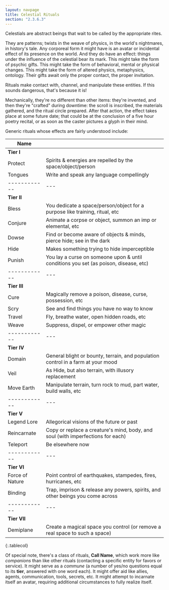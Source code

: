 ```yaml
---
layout: navpage
title: Celestial Rituals
section: "2.3.6.3"
---
```


Celestials are abstract beings that wait to be called by the appropriate rites.

They are patterns; twists in the weave of physics, in the world's nightmares, in history's tale.
Any corporeal form it might have is an avatar or incidental effect of its presence on the world.
And they do have an effect: things under the influence of the celestial bear its mark.
This might take the form of psychic gifts.
This might take the form of behavioral, mental or physical changes.
This might take the form of altered physics, metaphysics, ontology.
Their gifts await only the proper contact, the proper invitation.

Rituals make contact with, channel, and manipulate these entities. If this sounds dangerous, that's because it is!

Mechanically, they're no different than other items: they're invented, and then they're "crafted" during downtime: the scroll is inscribed, the materials gathered, and the ritual circle prepared.
After that action, the effect takes place at some future date; that could be at the conclusion of a five hour poetry recital, or as soon as the caster pictures a glyph in their mind.

Generic rituals whose effects are fairly understood include:

| Name |   |
|------|---|
| **Tier I** | |
| Protect | Spirits & energies are repelled by the space/object/person |
| Tongues | Write and speak any language compellingly |
|------------|---|
| **Tier II** | |
| Bless | You dedicate a space/person/object for a purpose like training, ritual, etc |
| Conjure | Animate a corpse or object, summon an imp or elemental, etc |
| Dowse | Find or become aware of objects & minds, pierce hide; see in the dark |
| Hide | Makes something trying to hide imperceptible |
| Punish | You lay a curse on someone upon & until conditions you set (as poison, disease, etc) |
|------------|---|
| **Tier III** | |
| Cure | Magically remove a poison, disease, curse, possession, etc |
| Scry | See and find things you have no way to know |
| Travel | Fly, breathe water, open hidden roads, etc |
| Weave | Suppress, dispel, or empower other magic |
|------------|---|
| **Tier IV** | |
| Domain | General blight or bounty, terrain, and population control in a farm at your mood |
| Veil | As Hide, but also terrain, with illusory replacement|
| Move Earth | Manipulate terrain, turn rock to mud, part water, build walls, etc |
|------------|---|
| **Tier V** | |
| Legend Lore | Allegorical visions of the future or past |
| Reincarnate | Copy or replace a creature's mind, body, and soul (with imperfections for each) |
| Teleport | Be elsewhere now |
|------------|---|
| **Tier VI** | |
| Force of Nature | Point control of earthquakes, stampedes, fires, hurricanes, etc |
| Binding | Trap, imprison & release any powers, spirits, and other beings you come across |
|------------|---|
| **Tier VII** | |
| Demiplane | Create a magical space you control (or remove a real space to such a space) |
{:.tablecol}

Of special note, there's a class of rituals, **Call Name**, which work more like _companions_ than like other rituals (contacting a specific entity for favors or service).
It might serve as a _commune_ (a number of yes/no questions equal to its **tier**, answered with one word each).
It might offer aid like allies, agents, communication, tools, secrets, etc.
It might attempt to incarnate itself an avatar, requiring additional circumstances to fully realize itself.
